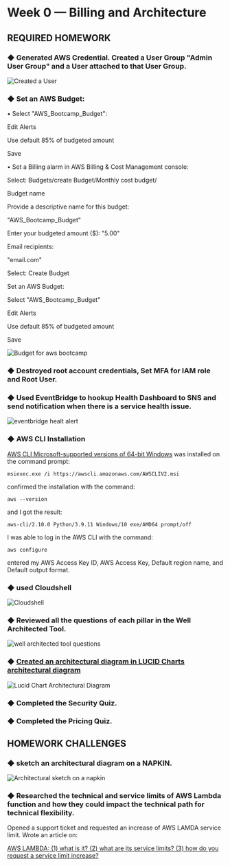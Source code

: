 # Week 0 — Billing and Architecture
    
 ## REQUIRED HOMEWORK

### ◆ Generated AWS Credential. Created a User Group "Admin User Group" and a User attached to that User Group. 

![Created a User](assets/Screenshot%20(184).png)


### ◆ Set an AWS Budget:

• Select "AWS_Bootcamp_Budget":

Edit Alerts

Use default 85% of budgeted amount

Save


• Set a Billing alarm in AWS Billing & Cost Management console:

Select: Budgets/create Budget/Monthly cost budget/

Budget name

Provide a descriptive name for this budget:

"AWS_Bootcamp_Budget"

 Enter your budgeted amount ($):
"5.00"

Email recipients:

"email.com"

Select: Create Budget

Set an AWS Budget:

Select "AWS_Bootcamp_Budget"

Edit Alerts

Use default 85% of budgeted amount

Save



![Budget for aws bootcamp](assets/budget%20pic.jpeg)
 
### ◆ Destroyed root account credentials, Set MFA for IAM role and Root User. 

### ◆ Used EventBridge to hookup Health Dashboard to SNS and send notification when there is a service health issue.

![eventbridge healt alert](assets/eventbridge%20health.jpeg)


### ◆ AWS CLI Installation

[AWS CLI Microsoft-supported versions of 64-bit Windows](https://docs.aws.amazon.com/cli/latest/userguide/getting-started-install.html)
was installed on the command prompt: 

```
msiexec.exe /i https://awscli.amazonaws.com/AWSCLIV2.msi
```
confirmed the installation with the command:
```
aws --version
```
and I got the result:

```
aws-cli/2.10.0 Python/3.9.11 Windows/10 exe/AMD64 prompt/off
```

I was able to log in the AWS CLI with the command:

```
aws configure
```

entered my AWS Access Key ID, AWS Access Key, Default region name, and Default output format.

### ◆ used Cloudshell

![Cloudshell](assets/Screenshot%20(185).png)

### ◆ Reviewed all the questions of each pillar in the Well Architected Tool.

![well architected tool questions](assets/well%20architected%20framework.jpeg)


### ◆ [Created an architectural diagram in LUCID Charts architectural diagram](https://lucid.app/lucidchart/4698c1f4-05d6-409e-8b75-674aa7893ede/edit?viewport_loc=-211%2C77%2C2739%2C1302%2C0_0&invitationId=inv_d6fc401f-cc02-4f23-8e54-233310f9f66c)

![Lucid Chart Architectural Diagram](assets/AWS%20bootcamp%20diagram.png)


### ◆ Completed the Security Quiz.

### ◆ Completed the Pricing Quiz.

## HOMEWORK CHALLENGES

### ◆ sketch an architectural diagram on a NAPKIN. 

![Architectural sketch on a napkin](assets/napkin.jpg)

### ◆ Researched the technical and service limits of AWS Lambda function and how they could impact the technical path for technical flexibility. 
Opened a support ticket and requested an increase of AWS LAMDA service limit.
Wrote an article on:

[AWS LAMBDA: (1) what is it? (2) what are its service limits? (3) how do you request a service limit increase?](https://www.awsinformation.com/2023/02/15/aws-lambda-1-what-is-it-2-what-is-its-service-limits-3-how-do-you-request-a-service-limit-increase/)

